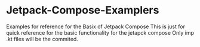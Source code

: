 # Jetpack-Compose-Examplers
Examples for reference for the Basix of Jetpack Compose
This is just for quick reference for the basic functionality for the jetapck compose
Only imp .kt files will be the commited. 
